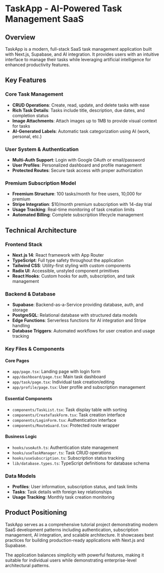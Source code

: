 # TaskApp - AI-Powered Task Management SaaS

## Overview
TaskApp is a modern, full-stack SaaS task management application built with Next.js, Supabase, and AI integration. It provides users with an intuitive interface to manage their tasks while leveraging artificial intelligence for enhanced productivity features.

## Key Features

### Core Task Management
- **CRUD Operations**: Create, read, update, and delete tasks with ease
- **Rich Task Details**: Tasks include title, description, due dates, and completion status
- **Image Attachments**: Attach images up to 1MB to provide visual context for tasks
- **AI-Generated Labels**: Automatic task categorization using AI (work, personal, etc.)

### User System & Authentication
- **Multi-Auth Support**: Login with Google OAuth or email/password
- **User Profiles**: Personalized dashboard and profile management
- **Protected Routes**: Secure task access with proper authorization

### Premium Subscription Model
- **Freemium Structure**: 100 tasks/month for free users, 10,000 for premium
- **Stripe Integration**: $10/month premium subscription with 14-day trial
- **Usage Tracking**: Real-time monitoring of task creation limits
- **Automated Billing**: Complete subscription lifecycle management

## Technical Architecture

### Frontend Stack
- **Next.js 14**: React framework with App Router
- **TypeScript**: Full type safety throughout the application
- **Tailwind CSS**: Utility-first styling with custom components
- **Radix UI**: Accessible, unstyled component primitives
- **React Hooks**: Custom hooks for auth, subscription, and task management

### Backend & Database
- **Supabase**: Backend-as-a-Service providing database, auth, and storage
- **PostgreSQL**: Relational database with structured data models
- **Edge Functions**: Serverless functions for AI integration and Stripe handling
- **Database Triggers**: Automated workflows for user creation and usage tracking

### Key Files & Components

#### Core Pages
- `app/page.tsx`: Landing page with login form
- `app/dashboard/page.tsx`: Main task dashboard
- `app/task/page.tsx`: Individual task creation/editing
- `app/profile/page.tsx`: User profile and subscription management

#### Essential Components
- `components/TaskList.tsx`: Task display table with sorting
- `components/CreateTaskForm.tsx`: Task creation interface
- `components/LoginForm.tsx`: Authentication interface
- `components/RouteGuard.tsx`: Protected route wrapper

#### Business Logic
- `hooks/useAuth.ts`: Authentication state management
- `hooks/useTaskManager.ts`: Task CRUD operations
- `hooks/useSubscription.ts`: Subscription status tracking
- `lib/database.types.ts`: TypeScript definitions for database schema

### Data Models
- **Profiles**: User information, subscription status, and task limits
- **Tasks**: Task details with foreign key relationships
- **Usage Tracking**: Monthly task creation monitoring

## Product Positioning
TaskApp serves as a comprehensive tutorial project demonstrating modern SaaS development patterns including authentication, subscription management, AI integration, and scalable architecture. It showcases best practices for building production-ready applications with Next.js and Supabase.

The application balances simplicity with powerful features, making it suitable for individual users while demonstrating enterprise-level architectural patterns.